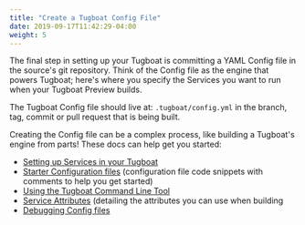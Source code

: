 ```yaml
---
title: "Create a Tugboat Config File"
date: 2019-09-17T11:42:29-04:00
weight: 5
---
```


The final step in setting up your Tugboat is committing a YAML Config file in
the source's git repository. Think of the Config file as the engine that powers
Tugboat; here's where you specify the Services you want to run when your Tugboat
Preview builds.

The Tugboat Config file should live at: `.tugboat/config.yml` in the branch,
tag, commit or pull request that is being built.

Creating the Config file can be a complex process, like building a Tugboat's
engine from parts! These docs can help get you started:

- [Setting up Services in your Tugboat](/setting-up-services/)
- [Starter Configuration files](/starter-configs/) (configuration file code
  snippets with comments to help you get started)
- [Using the Tugboat Command Line Tool](/tugboat-cli/)
- [Service Attributes](/reference/tugboat-configuration/) (detailing the attributes
  you can use when building
- [Debugging Config files](/troubleshooting/debug-config-file/)

